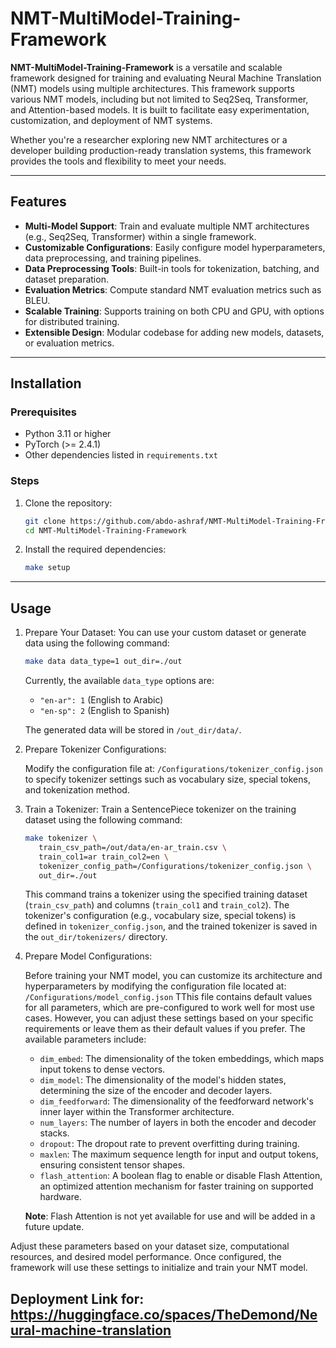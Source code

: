 # NMT-MultiModel-Training-Framework
**NMT-MultiModel-Training-Framework** is a versatile and scalable framework designed for training and evaluating Neural Machine Translation (NMT) models using multiple architectures. This framework supports various NMT models, including but not limited to Seq2Seq, Transformer, and Attention-based models. It is built to facilitate easy experimentation, customization, and deployment of NMT systems.

Whether you're a researcher exploring new NMT architectures or a developer building production-ready translation systems, this framework provides the tools and flexibility to meet your needs.

---

## Features

- **Multi-Model Support**: Train and evaluate multiple NMT architectures (e.g., Seq2Seq, Transformer) within a single framework.
- **Customizable Configurations**: Easily configure model hyperparameters, data preprocessing, and training pipelines.
- **Data Preprocessing Tools**: Built-in tools for tokenization, batching, and dataset preparation.
- **Evaluation Metrics**: Compute standard NMT evaluation metrics such as BLEU.
- **Scalable Training**: Supports training on both CPU and GPU, with options for distributed training.
- **Extensible Design**: Modular codebase for adding new models, datasets, or evaluation metrics.

---

## Installation

### Prerequisites

- Python 3.11 or higher
- PyTorch (>=  2.4.1)
- Other dependencies listed in `requirements.txt`

### Steps
1. Clone the repository:
   ```bash
   git clone https://github.com/abdo-ashraf/NMT-MultiModel-Training-Framework.git
   cd NMT-MultiModel-Training-Framework
   ```
2. Install the required dependencies:
   ```bash
   make setup
   ```
   
---

## Usage
1. Prepare Your Dataset:
   You can use your custom dataset or generate data using the following command:
   ```bash
   make data data_type=1 out_dir=./out
   ```
   Currently, the available `data_type` options are:
   - `"en-ar": 1` (English to Arabic)
   - `"en-sp": 2` (English to Spanish)

   The generated data will be stored in `/out_dir/data/`.
   
3. Prepare Tokenizer Configurations:
   
   Modify the configuration file at: `/Configurations/tokenizer_config.json` to specify tokenizer settings such as vocabulary size, special tokens, and tokenization method.

5. Train a Tokenizer:
   Train a SentencePiece tokenizer on the training dataset using the following command:
   ```bash
   make tokenizer \
      train_csv_path=/out/data/en-ar_train.csv \
      train_col1=ar train_col2=en \
      tokenizer_config_path=/Configurations/tokenizer_config.json \
      out_dir=./out
   ```
   This command trains a tokenizer using the specified training dataset (`train_csv_path`) and columns (`train_col1` and `train_col2`). The tokenizer's configuration (e.g., vocabulary size, special tokens) is defined in `tokenizer_config.json`, and the trained tokenizer is saved in the `out_dir/tokenizers/` directory.

6. Prepare Model Configurations:
   
   Before training your NMT model, you can customize its architecture and hyperparameters by modifying the configuration file located at: `/Configurations/model_config.json` TThis file contains default values for all parameters, which are pre-configured to work well for most use cases. However, you can adjust these settings based on your specific requirements or leave them as their default values if you prefer. The available parameters include:
   - `dim_embed`: The dimensionality of the token embeddings, which maps input tokens to dense vectors.
   - `dim_model`: The dimensionality of the model's hidden states, determining the size of the encoder and decoder layers.
   - `dim_feedforward`: The dimensionality of the feedforward network's inner layer within the Transformer architecture.
   - `num_layers`: The number of layers in both the encoder and decoder stacks.
   - `dropout`: The dropout rate to prevent overfitting during training.
   - `maxlen`: The maximum sequence length for input and output tokens, ensuring consistent tensor shapes.
   - `flash_attention`: A boolean flag to enable or disable Flash Attention, an optimized attention mechanism for faster training on supported hardware.
     
   **Note**: Flash Attention is not yet available for use and will be added in a future update.

Adjust these parameters based on your dataset size, computational resources, and desired model performance. Once configured, the framework will use these settings to initialize and train your NMT model.

## Deployment Link for: https://huggingface.co/spaces/TheDemond/Neural-machine-translation
